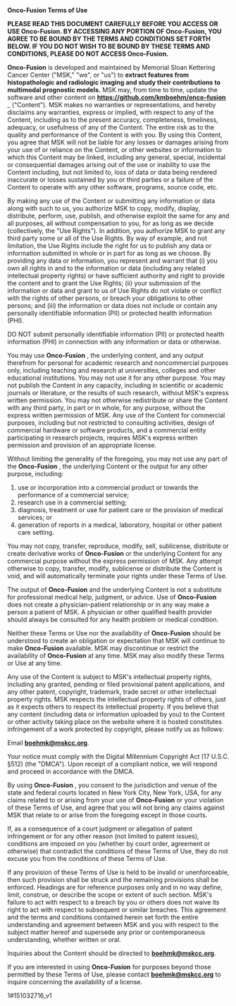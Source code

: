 **Onco-Fusion Terms of Use**

**PLEASE READ THIS DOCUMENT CAREFULLY BEFORE YOU ACCESS OR USE Onco-Fusion. BY ACCESSING ANY PORTION OF Onco-Fusion, YOU AGREE TO BE BOUND BY THE TERMS AND CONDITIONS SET FORTH BELOW. IF YOU DO NOT WISH TO BE BOUND BY THESE TERMS AND CONDITIONS, PLEASE DO NOT ACCESS Onco-Fusion.**

**Onco-Fusion** is developed and maintained by Memorial Sloan Kettering Cancer Center (&quot;MSK,&quot; &quot;we&quot;, or &quot;us&quot;) to **extract features from histopathologic and radiologic imaging and study their contributions to multimodal prognostic models.** MSK may, from time to time, update the software and other content on 
**https://github.com/kmboehm/onco-fusion** _ (&quot;Content&quot;). MSK makes no warranties or representations, and hereby disclaims any warranties, express or implied, with respect to any of the Content, including as to the present accuracy, completeness, timeliness, adequacy, or usefulness of any of the Content. The entire risk as to the quality and performance of the Content is with you. By using this Content, you agree that MSK will not be liable for any losses or damages arising from your use of or reliance on the Content, or other websites or information to which this Content may be linked, including any general, special, incidental or consequential damages arising out of the use or inability to use the Content including, but not limited to, loss of data or data being rendered inaccurate or losses sustained by you or third parties or a failure of the Content to operate with any other software, programs, source code, etc.

By making any use of the Content or submitting any information or data along with such to us, you authorize MSK to copy, modify, display, distribute, perform, use, publish, and otherwise exploit the same for any and all purposes, all without compensation to you, for as long as we decide (collectively, the &quot;Use Rights&quot;). In addition, you authorize MSK to grant any third party some or all of the Use Rights. By way of example, and not limitation, the Use Rights include the right for us to publish any data or information submitted in whole or in part for as long as we choose. By providing any data or information, you represent and warrant that (i) you own all rights in and to the information or data (including any related intellectual property rights) or have sufficient authority and right to provide the content and to grant the Use Rights; (ii) your submission of the information or data and grant to us of Use Rights do not violate or conflict with the rights of other persons, or breach your obligations to other persons; and (iii) the information or data does not include or contain any personally identifiable information (PII) or protected health information (PHI).

DO NOT submit personally identifiable information (PII) or protected health information (PHI) in connection with any information or data or otherwise.

You may use **Onco-Fusion** , the underlying content, and any output therefrom for personal for academic research and noncommercial purposes only, including teaching and research at universities, colleges and other educational institutions. You may not use it for any other purpose. You may not publish the Content in any capacity, including in scientific or academic journals or literature, or the results of such research, without MSK&#39;s express written permission. You may not otherwise redistribute or share the Content with any third party, in part or in whole, for any purpose, without the express written permission of MSK. Any use of the Content for commercial purposes, including but not restricted to consulting activities, design of commercial hardware or software products, and a commercial entity participating in research projects, requires MSK&#39;s express written permission and provision of an appropriate license.

Without limiting the generality of the foregoing, you may not use any part of the **Onco-Fusion** , the underlying Content or the output for any other purpose, including:

1. use or incorporation into a commercial product or towards the performance of a commercial service;
2. research use in a commercial setting;
3. diagnosis, treatment or use for patient care or the provision of medical services; or
4. generation of reports in a medical, laboratory, hospital or other patient care setting.

You may not copy, transfer, reproduce, modify, sell, sublicense, distribute or create derivative works of **Onco-Fusion** or the underlying Content for any commercial purpose without the express permission of MSK. Any attempt otherwise to copy, transfer, modify, sublicense or distribute the Content is void, and will automatically terminate your rights under these Terms of Use.

The output of **Onco-Fusion** and the underlying Content is not a substitute for professional medical help, judgment, or advice. Use of **Onco-Fusion** does not create a physician-patient relationship or in any way make a person a patient of MSK. A physician or other qualified health provider should always be consulted for any health problem or medical condition.

Neither these Terms or Use nor the availability of **Onco-Fusion** should be understood to create an obligation or expectation that MSK will continue to make **Onco-Fusion** available. MSK may discontinue or restrict the availability of **Onco-Fusion** at any time. MSK may also modify these Terms or Use at any time.

Any use of the Content is subject to MSK&#39;s intellectual property rights, including any granted, pending or filed provisional patent applications, and any other patent, copyright, trademark, trade secret or other intellectual property rights. MSK respects the intellectual property rights of others, just as it expects others to respect its intellectual property. If you believe that any content (including data or information uploaded by you) to the Content or other activity taking place on the website where it is hosted constitutes infringement of a work protected by copyright, please notify us as follows:

Email **boehmk@mskcc.org**.

Your notice must comply with the Digital Millennium Copyright Act (17 U.S.C. §512) (the &quot;DMCA&quot;). Upon receipt of a compliant notice, we will respond and proceed in accordance with the DMCA.

By using **Onco-Fusion** , you consent to the jurisdiction and venue of the state and federal courts located in New York City, New York, USA, for any claims related to or arising from your use of **Onco-Fusion** or your violation of these Terms of Use, and agree that you will not bring any claims against MSK that relate to or arise from the foregoing except in those courts.

If, as a consequence of a court judgment or allegation of patent infringement or for any other reason (not limited to patent issues), conditions are imposed on you (whether by court order, agreement or otherwise) that contradict the conditions of these Terms of Use, they do not excuse you from the conditions of these Terms of Use.

If any provision of these Terms of Use is held to be invalid or unenforceable, then such provision shall be struck and the remaining provisions shall be enforced. Headings are for reference purposes only and in no way define, limit, construe, or describe the scope or extent of such section. MSK&#39;s failure to act with respect to a breach by you or others does not waive its right to act with respect to subsequent or similar breaches. This agreement and the terms and conditions contained herein set forth the entire understanding and agreement between MSK and you with respect to the subject matter hereof and supersede any prior or contemporaneous understanding, whether written or oral.

Inquiries about the Content should be directed to **boehmk@mskcc.org**.

If you are interested in using **Onco-Fusion** for purposes beyond those permitted by these Terms of Use, please contact **boehmk@mskcc.org** to inquire concerning the availability of a license.

1#151032716\_v1
